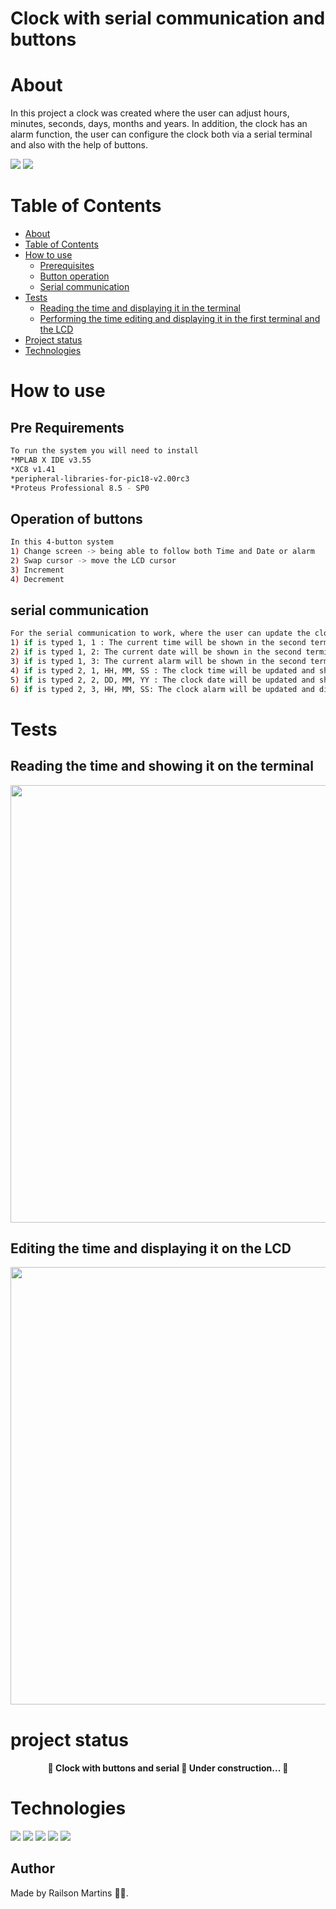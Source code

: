 # Clock with serial communication and buttons
About
=================
In this project a clock was created where the user can adjust hours, minutes, seconds, days, months and years. In addition, the clock has an alarm function, the user can configure the clock both via a serial terminal and also with the help of buttons.

<img src="https://img.shields.io/badge/c-microcontroladores-blue"/> <img src="https://img.shields.io/badge/8%20bits-18f4550-orange"/>

Table of Contents
=================
<!--ts-->
   * [About](#About)
   * [Table of Contents](#table-of-contents)
   * [How to use](#how-to-use)
      * [Prerequisites](#prerequisites)
      * [Button operation](#button-operation)
      * [Serial communication](#serial-communication)
   * [Tests](#tests)
      * [Reading the time and displaying it in the terminal](#reading-the-time-and-displaying-in-the-terminal)
      * [Performing the time editing and displaying it in the first terminal and the LCD](#Performing-the-time-editing-and-displaying-in-the-LCD)
   * [Project status](#project-status)
   * [Technologies](#technologies)
<!--te-->

How to use
=================

Pre Requirements
----
```bash
To run the system you will need to install
*MPLAB X IDE v3.55
*XC8 v1.41
*peripheral-libraries-for-pic18-v2.00rc3
*Proteus Professional 8.5 - SP0
```

Operation of buttons
----
```bash
In this 4-button system
1) Change screen -> being able to follow both Time and Date or alarm
2) Swap cursor -> move the LCD cursor 
3) Increment
4) Decrement
```
serial communication
----
```bash
For the serial communication to work, where the user can update the clock or even show the current data in another terminal, it is necessary to follow the following logic
1) if is typed 1, 1 : The current time will be shown in the second terminal
2) if is typed 1, 2: The current date will be shown in the second terminal
3) if is typed 1, 3: The current alarm will be shown in the second terminal
4) if is typed 2, 1, HH, MM, SS : The clock time will be updated and shown in the second terminal
5) if is typed 2, 2, DD, MM, YY : The clock date will be updated and shown in the second terminal
6) if is typed 2, 3, HH, MM, SS: The clock alarm will be updated and displayed on the second terminalterminal
```

Tests
=================
Reading the time and showing it on the terminal
----
<div align="center">
<img src="https://user-images.githubusercontent.com/43474214/148815770-91bcf66d-ca42-4554-b179-b3fc434b7bba.png" width="700px" />
</div>

Editing the time and displaying it on the LCD
----
<div align="center">
<img src="https://user-images.githubusercontent.com/43474214/148815860-f820d36f-f118-4857-b797-e2e03f519a4c.png" width="700px" />
</div>

project status
=================

<h4 align="center">
🚧 Clock with buttons and serial 🚀 Under construction... 🚧
</h4>

Technologies
=================

<img src="https://img.shields.io/badge/pic-18f4550-orange"/> <img src="https://img.shields.io/badge/IDE-MPLAB-orange"/> <img src="https://img.shields.io/badge/16x2-LCD-orange"/> <img src="https://img.shi elds.io/badge/Compilador-XC8-orange"/> <img src="https://img.shields.io/badge/Linguagem-C-orange"/>

Author
---

Made by Railson Martins 👋🏽.







		
